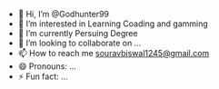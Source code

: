 - 👋 Hi, I’m @Godhunter99
- 👀 I’m interested in Learning Coading and gamming
- 🌱 I’m currently Persuing Degree
- 💞️ I’m looking to collaborate on ...
- 📫 How to reach me souravbiswal1245@gmail.com
- 😄 Pronouns: ...
- ⚡ Fun fact: ...

<!---
Godhunter99/Godhunter99 is a ✨ special ✨ repository because its `README.md` (this file) appears on your GitHub profile.
You can click the Preview link to take a look at your changes.
--->
